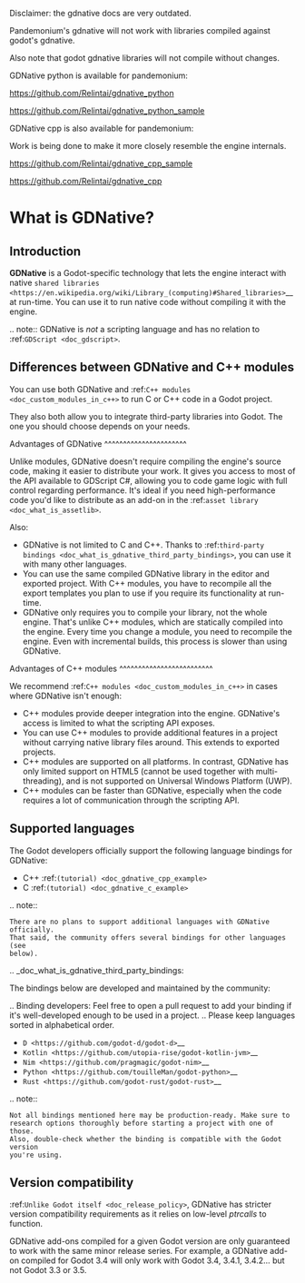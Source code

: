 
Disclaimer: the gdnative docs are very outdated.

Pandemonium's gdnative will not work with libraries compiled against godot's gdnative.

Also note that godot gdnative libraries will not compile without changes.

GDNative python is available for pandemonium:

https://github.com/Relintai/gdnative_python

https://github.com/Relintai/gdnative_python_sample

GDNative cpp is also available for pandemonium:

Work is being done to make it more closely resemble the engine internals.

https://github.com/Relintai/gdnative_cpp_sample

https://github.com/Relintai/gdnative_cpp


What is GDNative?
=================

Introduction
------------

**GDNative** is a Godot-specific technology that lets the engine interact with
native `shared libraries <https://en.wikipedia.org/wiki/Library_(computing)#Shared_libraries>`__
at run-time. You can use it to run native code without compiling it with the engine.

.. note:: GDNative is *not* a scripting language and has no relation to
          :ref:`GDScript <doc_gdscript>`.

Differences between GDNative and C++ modules
--------------------------------------------

You can use both GDNative and :ref:`C++ modules <doc_custom_modules_in_c++>` to
run C or C++ code in a Godot project.

They also both allow you to integrate third-party libraries into Godot. The one
you should choose depends on your needs.

Advantages of GDNative
^^^^^^^^^^^^^^^^^^^^^^

Unlike modules, GDNative doesn't require compiling the engine's source code,
making it easier to distribute your work. It gives you access to most of the API
available to GDScript C#, allowing you to code game logic with full control
regarding performance. It's ideal if you need high-performance code you'd like
to distribute as an add-on in the :ref:`asset library <doc_what_is_assetlib>`.

Also:

- GDNative is not limited to C and C++. Thanks to :ref:`third-party bindings
  <doc_what_is_gdnative_third_party_bindings>`, you can use it with many other
  languages.
- You can use the same compiled GDNative library in the editor and exported
  project. With C++ modules, you have to recompile all the export templates you
  plan to use if you require its functionality at run-time.
- GDNative only requires you to compile your library, not the whole engine.
  That's unlike C++ modules, which are statically compiled into the engine.
  Every time you change a module, you need to recompile the engine. Even with
  incremental builds, this process is slower than using GDNative.

Advantages of C++ modules
^^^^^^^^^^^^^^^^^^^^^^^^^

We recommend :ref:`C++ modules <doc_custom_modules_in_c++>` in cases where
GDNative isn't enough:

- C++ modules provide deeper integration into the engine. GDNative's access is
  limited to what the scripting API exposes.
- You can use C++ modules to provide additional features in a project without
  carrying native library files around. This extends to exported projects.
- C++ modules are supported on all platforms. In contrast, GDNative has only
  limited support on HTML5 (cannot be used together with multi-threading), and
  is not supported on Universal Windows Platform (UWP).
- C++ modules can be faster than GDNative, especially when the code requires a
  lot of communication through the scripting API.

Supported languages
-------------------

The Godot developers officially support the following language bindings for
GDNative:

- C++ :ref:`(tutorial) <doc_gdnative_cpp_example>`
- C :ref:`(tutorial) <doc_gdnative_c_example>`

.. note::

    There are no plans to support additional languages with GDNative officially.
    That said, the community offers several bindings for other languages (see
    below).

.. _doc_what_is_gdnative_third_party_bindings:

The bindings below are developed and maintained by the community:

.. Binding developers: Feel free to open a pull request to add your binding if it's well-developed enough to be used in a project.
.. Please keep languages sorted in alphabetical order.

- `D <https://github.com/godot-d/godot-d>`__
- `Kotlin <https://github.com/utopia-rise/godot-kotlin-jvm>`__
- `Nim <https://github.com/pragmagic/godot-nim>`__
- `Python <https://github.com/touilleMan/godot-python>`__
- `Rust <https://github.com/godot-rust/godot-rust>`__

.. note::

    Not all bindings mentioned here may be production-ready. Make sure to
    research options thoroughly before starting a project with one of those.
    Also, double-check whether the binding is compatible with the Godot version
    you're using.

Version compatibility
---------------------

:ref:`Unlike Godot itself <doc_release_policy>`, GDNative has stricter version
compatibility requirements as it relies on low-level *ptrcalls* to function.

GDNative add-ons compiled for a given Godot version are only guaranteed to work
with the same minor release series. For example, a GDNative add-on compiled for
Godot 3.4 will only work with Godot 3.4, 3.4.1, 3.4.2… but not Godot 3.3 or 3.5.
